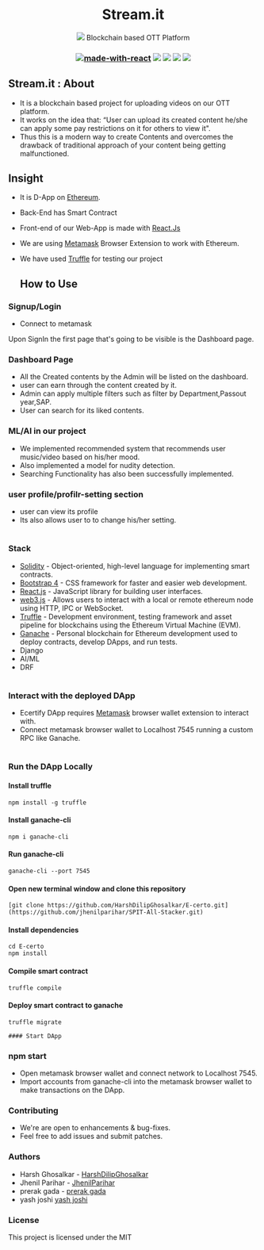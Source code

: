 
<h1 align="center"> Stream.it </h1>

 <p align="center">
<img src="https://readme-typing-svg.herokuapp.com?font=monospace&color=92B6FE&size=25&vCenter=true&lines=Issuance+of+Content;>
</p>
</p>
<h3 align="center"> Blockchain based OTT Platform<h3>

<div align="center">
  
 
  [![made-with-react](https://img.shields.io/badge/React-16.8.4-brightgreen.svg?style=for-the-badge)](https://github.com/facebook/create-react-app)
   [![](https://img.shields.io/badge/-Ethereum-lightgrey.svg?style=for-the-badge)](https://www.ethereum.org/)
    ![](https://img.shields.io/badge/Smart%20-Contract-lightgrey.svg?style=for-the-badge)
 ![](https://img.shields.io/github/forks/HarshDilipGhosalkar/E-certo.svg?style=for-the-badge) 
  ![](https://img.shields.io/github/stars/HarshDilipGhosalkar/E-certo.svg?style=for-the-badge) 

 </div>
  
  ## Stream.it : About
- It is a blockchain based project for uploading videos on our OTT platform. 
- It works on the idea that: “User can upload its created content he/she can apply some pay restrictions on it for others to view it". 
- Thus this is a modern way to create Contents and overcomes the drawback of traditional approach of your content being getting malfunctioned.

  
## Insight
- It is D-App on [Ethereum](https://www.ethereum.org/).
- Back-End has Smart Contract 
- Front-end of our Web-App is made with [React.Js](https://github.com/facebook/create-react-app)   

- We are using [Metamask](https://metamask.io/) Browser Extension to work with Ethereum.
- We have used [Truffle](https://www.trufflesuite.com/) for testing our project
  
  
  
  ## How to Use

### Signup/Login
- Connect to metamask
  <p align="center">
 
</p>
  
  
 Upon SignIn the first page that's going to be visible is the Dashboard page.
 ### Dashboard Page
- All the Created contents by the Admin will be listed on the dashboard.
- user can earn through the content created by it.
- Admin can apply multiple filters such as filter by Department,Passout year,SAP.
- User can search for its liked contents.
 <p align="center">
 
</p>  
 
  ### ML/AI in our project
- We implemented recommended system that recommends user music/video based on his/her mood.
- Also implemented a model for nudity detection.
- Searching Functionality has also been successfully implemented.
 
 


 ### user profile/profilr-setting section
- user can view its profile 
- Its also allows user to to change his/her setting.
  
 
#
### Stack
- [Solidity](https://docs.soliditylang.org/en/v0.7.6/) - Object-oriented, high-level language for implementing smart contracts.
- [Bootstrap 4](https://getbootstrap.com/) - CSS framework for faster and easier web development.
- [React.js](https://reactjs.org/) - JavaScript library for building user interfaces.
- [web3.js](https://web3js.readthedocs.io/en/v1.3.4/) - Allows users to interact with a local or remote ethereum node using HTTP, IPC or WebSocket.
- [Truffle](https://www.trufflesuite.com/truffle) - Development environment, testing framework and asset pipeline for blockchains using the Ethereum Virtual Machine (EVM).
- [Ganache](https://www.trufflesuite.com/ganache) - Personal blockchain for Ethereum development used to deploy contracts, develop DApps, and run tests.
- Django
- AI/ML
- DRF
#
### Interact with the deployed DApp
- Ecertify DApp requires [Metamask](https://metamask.io/) browser wallet extension to interact with.
- Connect metamask browser wallet to Localhost 7545 running a custom RPC like Ganache.

#
### Run the DApp Locally
#### Install truffle
```
npm install -g truffle
```
#### Install ganache-cli
```
npm i ganache-cli
```
#### Run ganache-cli
```
ganache-cli --port 7545
```
#### Open new terminal window and clone this repository
```
[git clone https://github.com/HarshDilipGhosalkar/E-certo.git](https://github.com/jhenilparihar/SPIT-All-Stacker.git)
```
#### Install dependencies
```
cd E-certo
npm install
```
#### Compile smart contract
```
truffle compile
```
#### Deploy smart contract to ganache
```
truffle migrate
```
```
#### Start DApp
```
### npm start

- Open metamask browser wallet and connect network to Localhost 7545.
- Import accounts from ganache-cli into the metamask browser wallet to make transactions on the DApp.
  
### Contributing
- We're are open to enhancements & bug-fixes.
- Feel free to add issues and submit patches.
### Authors
- Harsh Ghosalkar - [HarshDilipGhosalkar](https://github.com/HarshDilipGhosalkar)
- Jhenil Parihar - [JhenilParihar](https://github.com/jhenilparihar)
- prerak gada - [prerak gada](https://github.com/jhenilparihar)
- yash joshi [yash joshi](https://github.com/jhenilparihar)
### License
This project is licensed under the MIT

